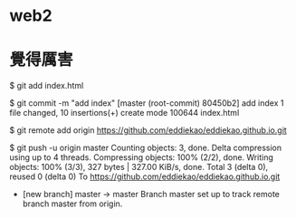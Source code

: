 # web2
<!DOCTYPE html>
<html>
  <head>
    <meta charset="utf-8">
    <title>你好，GitHub</title>
  </head>
  <body>
    <h1>覺得厲害</h1>
  </body>
</html>

$ git add index.html

$ git commit -m "add index"
[master (root-commit) 80450b2] add index
 1 file changed, 10 insertions(+)
 create mode 100644 index.html
 


$ git remote add origin https://github.com/eddiekao/eddiekao.github.io.git

$ git push -u origin master
Counting objects: 3, done.
Delta compression using up to 4 threads.
Compressing objects: 100% (2/2), done.
Writing objects: 100% (3/3), 327 bytes | 327.00 KiB/s, done.
Total 3 (delta 0), reused 0 (delta 0)
To https://github.com/eddiekao/eddiekao.github.io.git
 * [new branch]      master -> master
Branch master set up to track remote branch master from origin.
